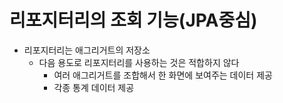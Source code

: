 # 리포지터리의 조회 기능(JPA중심)
- 리포지터리는 애그리거트의 저장소
    - 다음 용도로 리포지터리를 사용하는 것은 적합하지 않다
        - 여러 애그리거트를 조합해서 한 화면에 보여주는 데이터 제공
        - 각종 통계 데이터 제공